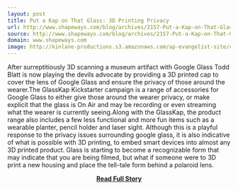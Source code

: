```yaml
---
layout: post
title: Put a Kap on That Glass: 3D Printing Privacy
url: http://www.shapeways.com/blog/archives/2157-Put-a-Kap-on-That-Glass-3D-Printing-Privacy.html
source: http://www.shapeways.com/blog/archives/2157-Put-a-Kap-on-That-Glass-3D-Printing-Privacy.html
domain: www.shapeways.com
image: http://kinlane-productions.s3.amazonaws.com/ap-evangelist-site/curated/screenshots/10495_www_shapeways_com.png
---
```


<p>After surreptitiously 3D scanning a museum artifact with Google Glass Todd Blatt is now playing the devils advocate by providing a 3D printed cap to cover the lens of Google Glass and ensure the privacy of those around the wearer.The GlassKap Kickstarter campaign is a range of accessories for Google Glass to either give those around the wearer privacy, or make explicit that the glass is On Air and may be recording or even streaming what the wearer is currently seeing.Along with the GlassKap, the product range also includes a few less functional and more fun items such as a wearable planter, pencil holder and laser sight. Although this is a playful response to the privacy issues surrounding google glass, it is also indicative of what is possible with 3D printing, to embed smart devices into almost any 3D printed product. Glass is starting to become a recognizable form that may indicate that you are being filmed, but what if someone were to 3D print a new housing and place the tell-tale form behind a polaroid lens.</p>
<center><p><a href="http://www.shapeways.com/blog/archives/2157-Put-a-Kap-on-That-Glass-3D-Printing-Privacy.html" style='padding:25px; font-sze:18px; font-weight: bold;'>Read Full Story</a></p></center>
